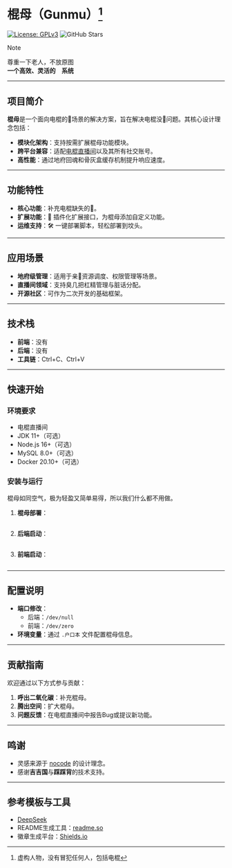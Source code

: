 # 棍母（Gunmu）[^1]
[![License: GPLv3](https://img.shields.io/badge/License-GPLv3-green.svg)](https://www.gnu.org/licenses/gpl-3.0.html) ![GitHub Stars](https://img.shields.io/github/stars/byddybbyd/Gunmu?style=social)
> [!NOTE]
> 尊重一下老人，不放原图  
**一个高效、灵活的&emsp;系统**

---

## 项目简介
**棍母**是一个面向电棍的🐎场景的解决方案，旨在解决电棍没🐎问题。其核心设计理念包括：
- **模块化架构**：支持按需扩展棍母功能模块。
- **跨平台兼容**：适配[电棍直播间](https://douyu.com/12306)以及其所有社交账号。
- **高性能**：通过地府回魂和骨灰盒缓存机制提升响应速度。

---

## 功能特性
- **核心功能**：补充电棍缺失的🐎。
- **扩展功能**：🔧 插件化扩展接口，为棍母添加自定义功能。
- **运维支持**：🛠️ 一键部署脚本，轻松部署到坟头。

---

## 应用场景
- **地府级管理**：适用于亲🐎资源调度、权限管理等场景。
- **直播间领域**：支持臭几把杠精管理与脏话分配。
- **开源社区**：可作为二次开发的基础框架。

---

## 技术栈
- **前端**：没有
- **后端**：没有
- **工具链**：Ctrl+C、Ctrl+V

---

## 快速开始

### 环境要求
- 电棍直播间
- JDK 11+（可选）
- Node.js 16+（可选）
- MySQL 8.0+（可选）
- Docker 20.10+（可选）

### 安装与运行
棍母如同空气，极为轻盈又简单易得，所以我们什么都不用做。
1. **棍母部署**：
   ```
   ```

2. **后端启动**：
   ```
   ```

3. **前端启动**：
   ```
   ```

---

## 配置说明
- **端口修改**：
  - 后端：`/dev/null`
  - 前端：`/dev/zero`
- **环境变量**：通过 `.户口本` 文件配置棍母信息。

---

## 贡献指南
欢迎通过以下方式参与贡献：
1. **呼出二氧化碳**：补充棍母。
2. **腾出空间**：扩大棍母。
3. **问题反馈**：在电棍直播间中报告Bug或提议新功能。

---

## 鸣谢
- 灵感来源于 [nocode](https://github.com/kelseyhightower/nocode) 的设计理念。
- 感谢**吉吉国**与**踩踩背**的技术支持。

---

## 参考模板与工具
- [DeepSeek](https://deepseek.com/)
- README生成工具：[readme.so](https://readme.so/cn)
- 徽章生成平台：[Shields.io](https://shields.io/)

[^1]: 虚构人物，没有冒犯任何人，包括电棍